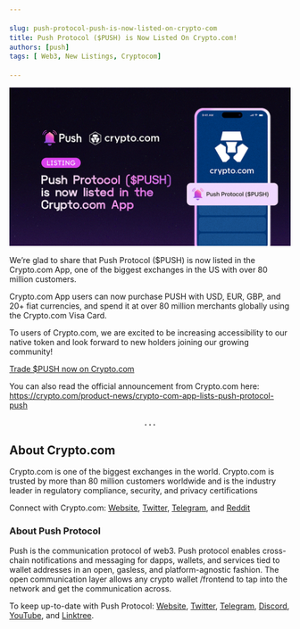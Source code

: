 ```yaml
---

slug: push-protocol-push-is-now-listed-on-crypto-com
title: Push Protocol ($PUSH) is Now Listed On Crypto.com!
authors: [push]
tags: [ Web3, New Listings, Cryptocom]

---
```


![Cover image of Push Protocol ($PUSH) is Now Listed On Crypto.com!](./cover-image.png)

We’re glad to share that Push Protocol ($PUSH) is now listed in the Crypto.com App, one of the biggest exchanges in the US with over 80 million customers.

<!--truncate-->

Crypto.com App users can now purchase PUSH with USD, EUR, GBP, and 20+ fiat currencies, and spend it at over 80 million merchants globally using the Crypto.com Visa Card.

To users of Crypto.com, we are excited to be increasing accessibility to our native token and look forward to new holders joining our growing community!

[Trade $PUSH now on Crypto.com](https://crypto.com/exchange/trade/PUSH_USD)

You can also read the official announcement from Crypto.com here: https://crypto.com/product-news/crypto-com-app-lists-push-protocol-push

<center><b>.  .  .</b></center>

## About Crypto.com

Crypto.com is one of the biggest exchanges in the world. Crypto.com is trusted by more than 80 million customers worldwide and is the industry leader in regulatory compliance, security, and privacy certifications

Connect with Crypto.com:
[Website](https://crypto.com/), [Twitter](https://twitter.com/cryptocom), [Telegram](https://crypto.com/product-news/official-crypto-com-communities/), and [Reddit](https://www.reddit.com/r/Crypto_com/)

### About Push Protocol

Push is the communication protocol of web3. Push protocol enables cross-chain notifications and messaging for dapps, wallets, and services tied to wallet addresses in an open, gasless, and platform-agnostic fashion. The open communication layer allows any crypto wallet /frontend to tap into the network and get the communication across.

To keep up-to-date with Push Protocol: [Website](https://push.org/), [Twitter](https://twitter.com/pushprotocol), [Telegram](https://t.me/epnsproject), [Discord](https://discord.gg/pushprotocol), [YouTube](https://www.youtube.com/c/EthereumPushNotificationService), and [Linktree](https://linktr.ee/pushprotocol).